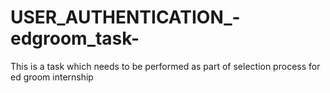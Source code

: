 # USER_AUTHENTICATION_-edgroom_task-
This is a task which needs to be performed as part of selection process for ed groom internship
